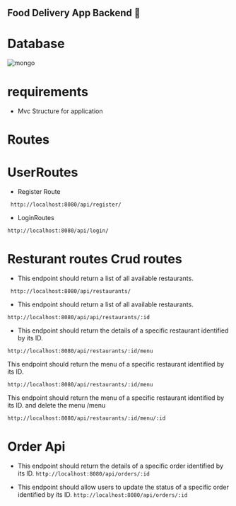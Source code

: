 ## Food Delivery App Backend 🍜

# Database

![mongo](https://user-images.githubusercontent.com/112810259/235293299-0a594f6a-7cef-4977-8920-7df971f9300f.jpeg)

# requirements

- Mvc Structure for application

# Routes

# UserRoutes

- Register Route

` http://localhost:8080/api/register/`

- LoginRoutes

`http://localhost:8080/api/login/`

# Resturant routes Crud routes

- This endpoint should return a list of all available restaurants.

` http://localhost:8080/api/restaurants/`

- This endpoint should return a list of all available restaurants.

`http://localhost:8080/api/api/restaurants/:id`

- This endpoint should return the details of a specific restaurant identified by its ID.

`http://localhost:8080/api/restaurants/:id/menu`

This endpoint should return the menu of a specific restaurant identified by its ID.

`http://localhost:8080/api/restaurants/:id/menu`

This endpoint should return the menu of a specific restaurant identified by its ID. and delete the menu /menu

`http://localhost:8080/api/restaurants/:id/menu/:id`

# Order Api

- This endpoint should return the details of a specific order identified by its ID.
  `http://localhost:8080/api/orders/:id`

- This endpoint should allow users to update the status of a specific order identified by its ID.
  `http://localhost:8080/api/orders/:id`

  
